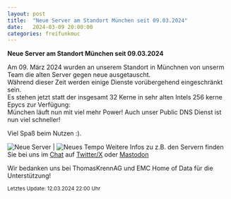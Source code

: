 ```yaml
---
layout: post
title:  "Neue Server am Standort München seit 09.03.2024"
date:   2024-03-09 20:00:00
categories: freifunkmuc
---
```


**Neue Server am Standort München seit 09.03.2024**

Am 09. März 2024 wurden an unserem Standort in Münchnen von unserm Team die alten Server gegen neue ausgetauscht.  
Während dieser Zeit werden einige Dienste vorübergehend eingeschränkt sein.  
Es stehen jetzt statt der insgesamt 32 Kerne in sehr alten Intels 256 kerne Epycs zur Verfügung:  
München läuft nun mit viel mehr Power! Auch unser Public DNS Dienst ist nun viel schneller!  
   
Viel Spaß beim Nutzen :).
   

![Neue Server](/assets/posts/2024-03-12-neue-server.jpeg) | ![Neues Tempo](/assets/posts/2024-03-12-neues-tempo.jpeg)
Weitere Infos zu z.B. den Servern finden Sie bei uns im [Chat](https://chat.ffmuc.net) auf [Twitter/X](https://twitter.com/FreifunkMUC/status/1762382921451684233) oder [Mastodon](https://social.ffmuc.net/@freifunkMUC)

Wir bedanken uns bei ThomasKrennAG und EMC Home of Data für die Unterstützung!

<small>Letztes Update: 12.03.2024 22:00 Uhr</small>
